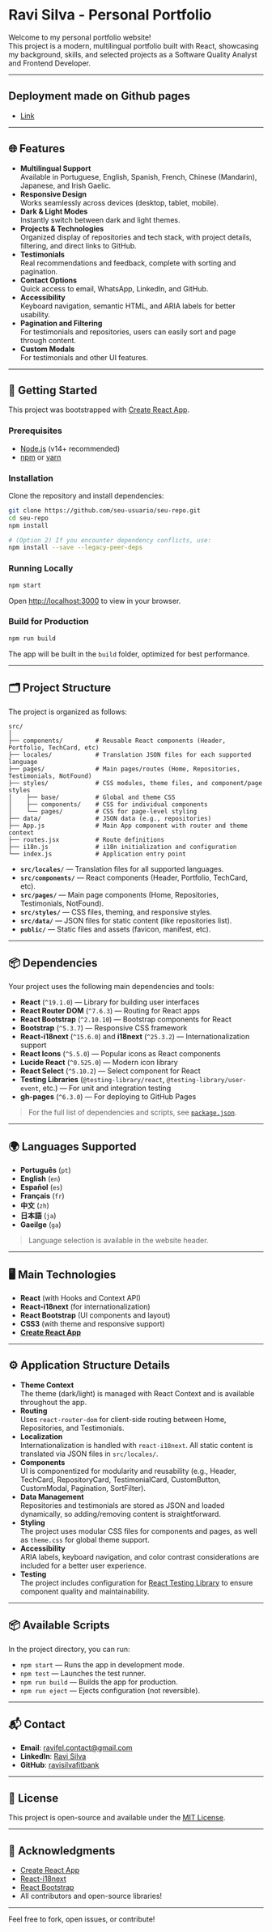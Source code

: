 # Ravi Silva - Personal Portfolio

Welcome to my personal portfolio website!  
This project is a modern, multilingual portfolio built with React, showcasing my background, skills, and selected projects as a Software Quality Analyst and Frontend Developer.

---

## Deployment made on Github pages
- [Link](https://ravifel.github.io/)

---

## 🌐 Features

- **Multilingual Support**  
  Available in Portuguese, English, Spanish, French, Chinese (Mandarin), Japanese, and Irish Gaelic.
- **Responsive Design**  
  Works seamlessly across devices (desktop, tablet, mobile).
- **Dark & Light Modes**  
  Instantly switch between dark and light themes.
- **Projects & Technologies**  
  Organized display of repositories and tech stack, with project details, filtering, and direct links to GitHub.
- **Testimonials**  
  Real recommendations and feedback, complete with sorting and pagination.
- **Contact Options**  
  Quick access to email, WhatsApp, LinkedIn, and GitHub.
- **Accessibility**  
  Keyboard navigation, semantic HTML, and ARIA labels for better usability.
- **Pagination and Filtering**  
  For testimonials and repositories, users can easily sort and page through content.
- **Custom Modals**  
  For testimonials and other UI features.

---

## 🚀 Getting Started

This project was bootstrapped with [Create React App](https://github.com/facebook/create-react-app).

### Prerequisites

- [Node.js](https://nodejs.org/) (v14+ recommended)
- [npm](https://www.npmjs.com/) or [yarn](https://yarnpkg.com/)

### Installation

Clone the repository and install dependencies:

```bash
git clone https://github.com/seu-usuario/seu-repo.git
cd seu-repo
npm install 

# (Option 2) If you encounter dependency conflicts, use:
npm install --save --legacy-peer-deps
```

### Running Locally

```bash
npm start
```
Open [http://localhost:3000](http://localhost:3000) to view in your browser.

### Build for Production

```bash
npm run build
```

The app will be built in the `build` folder, optimized for best performance.

---

## 🗂️ Project Structure

The project is organized as follows:

```
src/
│
├── components/         # Reusable React components (Header, Portfolio, TechCard, etc)
├── locales/            # Translation JSON files for each supported language
├── pages/              # Main pages/routes (Home, Repositories, Testimonials, NotFound)
├── styles/             # CSS modules, theme files, and component/page styles
│    ├── base/          # Global and theme CSS
│    ├── components/    # CSS for individual components
│    └── pages/         # CSS for page-level styling
├── data/               # JSON data (e.g., repositories)
├── App.js              # Main App component with router and theme context
├── routes.jsx          # Route definitions
├── i18n.js             # i18n initialization and configuration
└── index.js            # Application entry point
```

- **`src/locales/`** — Translation files for all supported languages.
- **`src/components/`** — React components (Header, Portfolio, TechCard, etc).
- **`src/pages/`** — Main page components (Home, Repositories, Testimonials, NotFound).
- **`src/styles/`** — CSS files, theming, and responsive styles.
- **`src/data/`** — JSON files for static content (like repositories list).
- **`public/`** — Static files and assets (favicon, manifest, etc).

---

## 📦 Dependencies

Your project uses the following main dependencies and tools:

- **React** (`^19.1.0`) — Library for building user interfaces
- **React Router DOM** (`^7.6.3`) — Routing for React apps
- **React Bootstrap** (`^2.10.10`) — Bootstrap components for React
- **Bootstrap** (`^5.3.7`) — Responsive CSS framework
- **React-i18next** (`^15.6.0`) and **i18next** (`^25.3.2`) — Internationalization support
- **React Icons** (`^5.5.0`) — Popular icons as React components
- **Lucide React** (`^0.525.0`) — Modern icon library
- **React Select** (`^5.10.2`) — Select component for React
- **Testing Libraries** (`@testing-library/react`, `@testing-library/user-event`, etc.) — For unit and integration testing
- **gh-pages** (`^6.3.0`) — For deploying to GitHub Pages

> For the full list of dependencies and scripts, see [`package.json`](package.json).

---

## 🌍 Languages Supported

- **Português** (`pt`)
- **English** (`en`)
- **Español** (`es`)
- **Français** (`fr`)
- **中文** (`zh`)
- **日本語** (`ja`)
- **Gaeilge** (`ga`)

> Language selection is available in the website header.

---

## 🖥️ Main Technologies

- **React** (with Hooks and Context API)
- **React-i18next** (for internationalization)
- **React Bootstrap** (UI components and layout)
- **CSS3** (with theme and responsive support)
- **[Create React App](https://create-react-app.dev/)**

---

## ⚙️ Application Structure Details

- **Theme Context**  
  The theme (dark/light) is managed with React Context and is available throughout the app.
- **Routing**  
  Uses `react-router-dom` for client-side routing between Home, Repositories, and Testimonials.
- **Localization**  
  Internationalization is handled with `react-i18next`. All static content is translated via JSON files in `src/locales/`.
- **Components**  
  UI is componentized for modularity and reusability (e.g., Header, TechCard, RepositoryCard, TestimonialCard, CustomButton, CustomModal, Pagination, SortFilter).
- **Data Management**  
  Repositories and testimonials are stored as JSON and loaded dynamically, so adding/removing content is straightforward.
- **Styling**  
  The project uses modular CSS files for components and pages, as well as `theme.css` for global theme support.
- **Accessibility**  
  ARIA labels, keyboard navigation, and color contrast considerations are included for a better user experience.
- **Testing**  
  The project includes configuration for [React Testing Library](https://testing-library.com/docs/react-testing-library/intro/) to ensure component quality and maintainability.

---

## 📦 Available Scripts

In the project directory, you can run:

- `npm start` — Runs the app in development mode.
- `npm test` — Launches the test runner.
- `npm run build` — Builds the app for production.
- `npm run eject` — Ejects configuration (not reversible).

---

## 📬 Contact

- **Email**: ravifel.contact@gmail.com
- **LinkedIn**: [Ravi Silva](https://www.linkedin.com/in/seulinkedin)
- **GitHub**: [ravisilvafitbank](https://github.com/ravisilvafitbank)

---

## 📝 License

This project is open-source and available under the [MIT License](LICENSE).

---

## 🙏 Acknowledgments

- [Create React App](https://github.com/facebook/create-react-app)
- [React-i18next](https://react.i18next.com/)
- [React Bootstrap](https://react-bootstrap.github.io/)
- All contributors and open-source libraries!

---

Feel free to fork, open issues, or contribute!